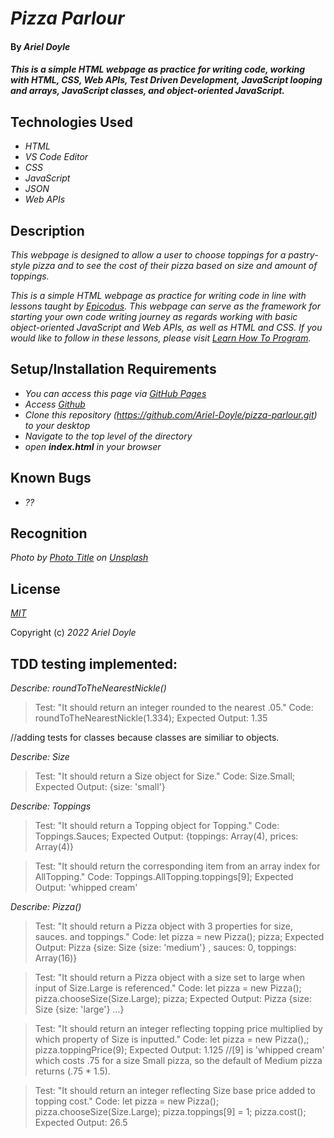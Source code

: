 # _Pizza Parlour_

#### By _**Ariel Doyle**_

#### _This is a simple HTML webpage as practice for writing code, working with HTML, CSS, Web APIs, Test Driven Development, JavaScript looping and arrays, JavaScript classes, and object-oriented JavaScript._

## Technologies Used

- _HTML_
- _VS Code Editor_
- _CSS_
- _JavaScript_
- _JSON_
- _Web APIs_

## Description

_This webpage is designed to allow a user to choose toppings for a pastry-style pizza and to see the cost of their pizza based on size and amount of toppings._

_This is a simple HTML webpage as practice for writing code in line with lessons taught by [Epicodus](https://www.epicodus.com). This webpage can serve as the framework for starting your own code writing journey as regards working with basic object-oriented JavaScript and Web APIs, as well as HTML and CSS. If you would like to follow in these lessons, please visit [Learn How To Program](https://www.learnhowtoprogram.com/introduction-to-programming-part-time)._

## Setup/Installation Requirements

- _You can access this page via [GitHub Pages](https://Ariel-Doyle.github.io/Mr-Robogers-Neighborhood)_
- _Access [Github](https://github.com/)_
- _Clone this repository (https://github.com/Ariel-Doyle/pizza-parlour.git) to your desktop_
- _Navigate to the top level of the directory_
- _open **index.html** in your browser_

## Known Bugs

- _??_

## Recognition

_Photo by <a href="">Photo Title</a> on <a href="">Unsplash</a>_

## License

_[MIT](https://choosealicense.com/licenses/mit/)_

Copyright (c) _2022_ _Ariel Doyle_ 

## TDD testing implemented:

_Describe: roundToTheNearestNickle()_

>Test: "It should return an integer rounded to the nearest .05."
Code: 
roundToTheNearestNickle(1.334);
Expected Output: 1.35

//adding tests for classes because classes are similiar to objects.

_Describe: Size_

>Test: "It should return a Size object for Size."
Code:
Size.Small;
Expected Output: {size: 'small'}

_Describe: Toppings_

>Test: "It should return a Topping object for Topping."
Code:
Toppings.Sauces;
Expected Output: {toppings: Array(4), prices: Array(4)}

>Test: "It should return the corresponding item from an array index for AllTopping."
Code:
Toppings.AllTopping.toppings[9];
Expected Output: 'whipped cream'

_Describe: Pizza()_

>Test: "It should return a Pizza object with 3 properties for size, sauces. and toppings."
Code:
let pizza = new Pizza();
pizza;
Expected Output: Pizza {size: Size {size: 'medium'} , sauces: 0, toppings: Array(16)}

>Test: "It should return a Pizza object with a size set to large when input of Size.Large is referenced."
Code: 
let pizza = new Pizza();
pizza.chooseSize(Size.Large);
pizza;
Expected Output: Pizza {size: Size {size: 'large'} ...}

>Test: "It should return an integer reflecting topping price multiplied by which property of Size is inputted."
Code: 
let pizza = new Pizza(),;
pizza.toppingPrice(9);
Expected Output: 1.125
//[9] is 'whipped cream' which costs .75 for a size Small pizza, so the default of Medium pizza returns (.75 * 1.5).

>Test: "It should return an integer reflecting Size base price added to topping cost."
Code: 
let pizza = new Pizza();
pizza.chooseSize(Size.Large);
pizza.toppings[9] = 1;
pizza.cost(); 
Expected Output: 26.5

